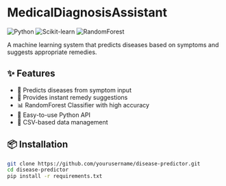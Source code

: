 # MedicalDiagnosisAssistant

![Python](https://img.shields.io/badge/python-3.8+-blue)
![Scikit-learn](https://img.shields.io/badge/scikit--learn-1.0+-orange)
![RandomForest](https://img.shields.io/badge/RandomForest-Classifier-green)

A machine learning system that predicts diseases based on symptoms and suggests appropriate remedies.

## ✨ Features

- 🚨 Predicts diseases from symptom input
- 💊 Provides instant remedy suggestions
- 📊 RandomForest Classifier with high accuracy
- 🔄 Easy-to-use Python API
- 📁 CSV-based data management

## 📦 Installation

```bash
git clone https://github.com/yourusername/disease-predictor.git
cd disease-predictor
pip install -r requirements.txt

